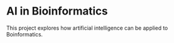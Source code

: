 # AI in Bioinformatics
This project explores how artificial intelligence can be applied to Boinformatics.

